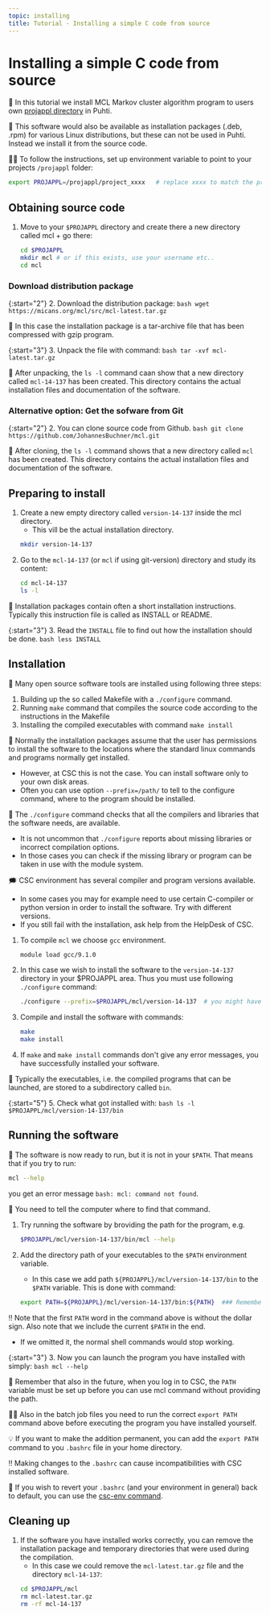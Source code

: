 ```yaml
---
topic: installing
title: Tutorial - Installing a simple C code from source
---
```


# Installing a simple C code from source

💬 In this tutorial we install MCL Markov cluster algorithm program to users own [projappl directory](https://docs.csc.fi/computing/disk/) in Puhti.

💭 This software would also be available as installation packages (.deb, .rpm) for various Linux distributions, but these can not be used in Puhti. Instead we install it from the source code.

☝🏻 To follow the instructions, set up environment variable to point to your projects `/projappl` folder:

```bash
export PROJAPPL=/projappl/project_xxxx   # replace xxxx to match the project name
```

## Obtaining source code

1. Move to your `$PROJAPPL` directory and create there a new directory called mcl + go there:
    ```bash
    cd $PROJAPPL
    mkdir mcl # or if this exists, use your username etc..
    cd mcl
    ```

### Download distribution package

{:start="2"}
2. Download the distribution package:
    ```bash
    wget https://micans.org/mcl/src/mcl-latest.tar.gz
    ```

💬 In this case the installation package is a tar-archive file that has been compressed with gzip program. 

{:start="3"}
3. Unpack the file with command:
    ```bash
    tar -xvf mcl-latest.tar.gz
    ```

💬 After unpacking, the `ls -l` command caan show that a new directory called `mcl-14-137` has been created. This directory contains the actual installation files and documentation of the software. 

### Alternative option: Get the sofware from Git

{:start="2"}
2. You can clone source code from Github. 
    ```bash
    git clone https://github.com/JohannesBuchner/mcl.git
    ```

💬 After cloning, the `ls -l` command shows that a new directory called `mcl` has been created. This directory contains the actual installation files and documentation of the software. 

## Preparing to install

1. Create a new empty directory called `version-14-137` inside the mcl directory. 
    - This vill be the actual installation directory.
    ```bash
    mkdir version-14-137
    ```
2. Go to the `mcl-14-137` (or `mcl` if using git-version) directory and study its content:
    ```bash
    cd mcl-14-137
    ls -l
    ```

💬 Installation packages contain often a short installation instructions. Typically this instruction file is called as INSTALL or README. 

{:start="3"}
3. Read the `INSTALL` file to find out how the installation should be done.
    ```bash
    less INSTALL
    ```

## Installation

💬 Many open source software tools are installed using following three steps:
1. Building up the so called Makefile with a `./configure` command.
2. Running `make`  command that compiles the source code according to the instructions in the Makefile
3. Installing the compiled executables with command `make install`

💭 Normally the installation packages assume that the user has permissions to install the software to the locations where the standard linux commands and programs normally get installed. 
- However, at CSC this is not the case. You can install software only to your own disk areas. 
- Often you can use option `--prefix=/path/` to tell to the configure command, where to the program should be installed. 

💭 The `./configure` command checks that all the compilers and libraries that the software needs, are available. 
- It is not uncommon that `./configure` reports about missing libraries or incorrect compilation options. 
- In those cases you can check if the missing library or program can be taken in use with the module system. 

🗯 CSC environment has several compiler and program versions available.     
- In some cases you may for example need to use certain C-compiler or python version in order to install the software. Try
with different versions. 
- If you still fail with the installation, ask help from the HelpDesk of CSC.

1. To compile `mcl` we choose `gcc` environment.
    ```bash
    module load gcc/9.1.0
    ```
2. In this case we wish to install the software to the `version-14-137` directory in your $PROJAPPL area. Thus you must use following `./configure` command:
    ```bash
    ./configure --prefix=$PROJAPPL/mcl/version-14-137  # you might have changed 'mcl' to be something else
    ```
3. Compile and install the software with commands:
    ```bash
    make
    make install
    ```
4. If `make` and `make install` commands don't give any error messages, you have successfully installed your software. 

💭 Typically the executables, i.e. the compiled programs that can be launched, are stored to a subdirectory called `bin`. 

{:start="5"}
5. Check what got installed  with:
    ```bash
    ls -l $PROJAPPL/mcl/version-14-137/bin
    ```

## Running the software

💬 The software is now ready to run, but it is not in your `$PATH`. That means that if you try to run:
```bash
mcl --help
```
you get an error message `bash: mcl: command not found`.

💬 You need to tell the computer where to find that command. 

1. Try running the software by broviding the path for the program, e.g.
    ```bash
    $PROJAPPL/mcl/version-14-137/bin/mcl --help
    ```

2. Add the directory path of your executables to the `$PATH` environment variable. 
    - In this case we add path `${PROJAPPL}/mcl/version-14-137/bin` to the `$PATH` variable. This is done with command:
    ```bash
    export PATH=${PROJAPPL}/mcl/version-14-137/bin:${PATH}  ### Remember to check that this path matches to your actual installation path!!!
    ```

‼️ Note that the first `PATH` word in the command above is without the dollar sign. Also note that we include the current `$PATH` in the end.
- If we omitted it, the normal shell commands would stop working.

{:start="3"}
3. Now you can launch the program you have installed with simply:
    ```bash
    mcl --help
    ```

💬 Remember that also in the future, when you log in to CSC, the `PATH` variable must be set up before you can use mcl command without providing the path. 

☝🏻 Also in the batch job files you need to run the correct `export PATH` command above before executing the program you have installed yourself.

💡 If you want to make the addition permanent, you can add the `export PATH` command to you `.bashrc` file in your home directory. 

‼️ Making changes to the `.bashrc` can cause incompatibilities with CSC installed software.

💭 If you wish to revert your `.bashrc` (and your environment in general) back to default, you can use the [csc-env command](https://docs.csc.fi/support/tutorials/using_csc_env/).

## Cleaning up

1. If the software you have installed works correctly, you can remove the installation package and temporary directories that were used during the compilation. 
    - In this case we could remove the `mcl-latest.tar.gz` file and the directory `mcl-14-137`:
    ```bash
    cd $PROJAPPL/mcl
    rm mcl-latest.tar.gz
    rm -rf mcl-14-137
    ```

